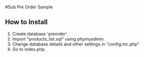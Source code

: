 #Sub Pre Order Sample

How to Install
-----

1. Create database 'preorder'.
2. Import "products_list.sql" using phpmyadmin.
3. Change database details and other settings in "config.inc.php"
4. Go to index.php.
